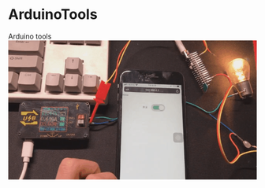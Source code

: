 # ArduinoTools
Arduino tools<br>
![](https://github.com/JackQChen/ArduinoTools/blob/main/img/demo.png)<br>
